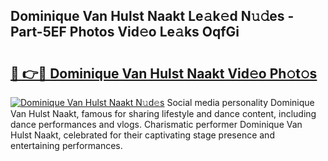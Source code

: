 ## Dominique Van Hulst Naakt Le𝚊k𝚎d N𝚞𝚍es - Part-5EF Photos Vid𝚎o Le𝚊ks OqfGi

# <h2><a href="http://fb1r3gm.evod.top/?m=Dominique+Van+Hulst+Naakt">🔗 👉🔴 Dominique Van Hulst Naakt Vid𝚎o Ph𝚘t𝚘s</a></h2>

[![Dominique Van Hulst Naakt N𝚞d𝚎s](https://i.imgur.com/8V9OHl7.gif)](http://fb1r3gm.evod.top/?m=Dominique+Van+Hulst+Naakt)
Social media personality Dominique Van Hulst Naakt, famous for sharing lifestyle and dance content, including dance performances and vlogs. Charismatic performer Dominique Van Hulst Naakt, celebrated for their captivating stage presence and entertaining performances. 
